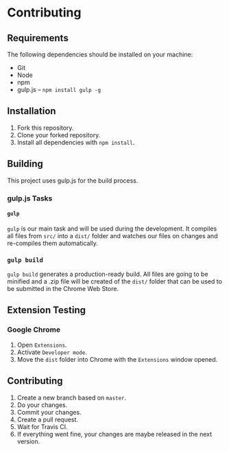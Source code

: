 # Contributing

## Requirements

The following dependencies should be installed on your machine:
* Git
* Node
* npm
* gulp.js – `npm install gulp -g`

## Installation

1. Fork this repository.
1. Clone your forked repository.
1. Install all dependencies with `npm install`.

## Building

This project uses gulp.js for the build process.

### gulp.js Tasks

#### `gulp`

`gulp` is our main task and will be used during the development. It compiles all files from `src/` into a `dist/` folder and watches our files on changes and re-compiles them automatically.

### `gulp build`

`gulp build` generates a production-ready build. All files are going to be minified and a .zip file will be created of the `dist/` folder that can be used to be submitted in the Chrome Web Store.

## Extension Testing

### Google Chrome
1. Open `Extensions`.
2. Activate `Developer mode`.
3. Move the `dist` folder into Chrome with the `Extensions` window opened.

## Contributing

1. Create a new branch based on `master`.
1. Do your changes.
1. Commit your changes.
1. Create a pull request.
1. Wait for Travis CI.
1. If everything went fine, your changes are maybe released in the next version.
